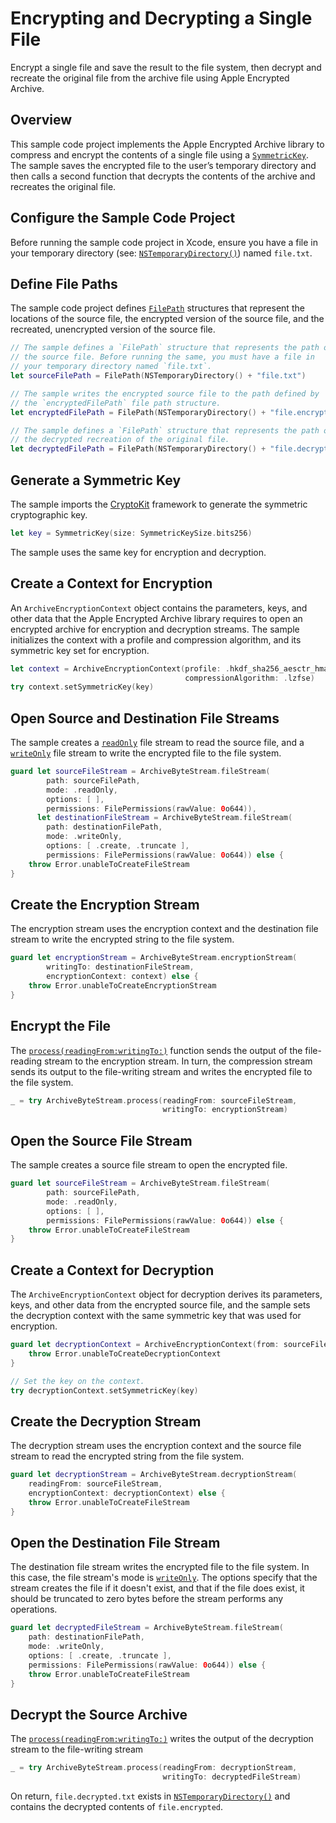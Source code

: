 # Encrypting and Decrypting a Single File

Encrypt a single file and save the result to the file system, then decrypt and recreate the original file from the archive file using Apple Encrypted Archive.

## Overview

This sample code project implements the Apple Encrypted Archive library to compress and encrypt the contents of a single file using a [`SymmetricKey`](https://developer.apple.com/documentation/cryptokit/symmetrickey). The sample saves the encrypted file to the user’s temporary directory and then calls a second function that decrypts the contents of the archive and recreates the original file.

## Configure the Sample Code Project

Before running the sample code project in Xcode, ensure you have a file in your temporary directory (see: [`NSTemporaryDirectory()`](https://developer.apple.com/documentation/foundation/1409211-nstemporarydirectory)) named `file.txt`.

## Define File Paths

The sample code project defines [`FilePath`](https://developer.apple.com/documentation/system/filepath) structures that represent the locations of the source file, the encrypted version of the source file, and the recreated, unencrypted version of the source file.

``` swift
// The sample defines a `FilePath` structure that represents the path of
// the source file. Before running the same, you must have a file in
// your temporary directory named `file.txt`.
let sourceFilePath = FilePath(NSTemporaryDirectory() + "file.txt")

// The sample writes the encrypted source file to the path defined by
// the `encryptedFilePath` file path structure.
let encryptedFilePath = FilePath(NSTemporaryDirectory() + "file.encrypted")

// The sample defines a `FilePath` structure that represents the path of
// the decrypted recreation of the original file.
let decryptedFilePath = FilePath(NSTemporaryDirectory() + "file.decrypted.txt")
```

## Generate a Symmetric Key

The sample imports the [CryptoKit](https://developer.apple.com/documentation/cryptokit) framework to generate the symmetric cryptographic key.

``` swift
let key = SymmetricKey(size: SymmetricKeySize.bits256)
```

The sample uses the same key for encryption and decryption. 

## Create a Context for Encryption

An `ArchiveEncryptionContext` object contains the parameters, keys, and other data that the Apple Encrypted Archive library requires to open an encrypted archive for encryption and decryption streams. The sample initializes the context with a profile and compression algorithm, and its symmetric key set for encryption.

``` swift
let context = ArchiveEncryptionContext(profile: .hkdf_sha256_aesctr_hmac__symmetric__none,
                                       compressionAlgorithm: .lzfse)
try context.setSymmetricKey(key)
```

## Open Source and Destination File Streams

The sample creates a [`readOnly`](https://developer.apple.com/documentation/system/filedescriptor/accessmode/readonly) file stream to read the source file, and a [`writeOnly`](https://developer.apple.com/documentation/system/filedescriptor/accessmode/writeonly) file stream to write the encrypted file to the file system.

``` swift
guard let sourceFileStream = ArchiveByteStream.fileStream(
        path: sourceFilePath,
        mode: .readOnly,
        options: [ ],
        permissions: FilePermissions(rawValue: 0o644)),
      let destinationFileStream = ArchiveByteStream.fileStream(
        path: destinationFilePath,
        mode: .writeOnly,
        options: [ .create, .truncate ],
        permissions: FilePermissions(rawValue: 0o644)) else {
    throw Error.unableToCreateFileStream
}
```

## Create the Encryption Stream

The encryption stream uses the encryption context and the destination file stream to write the encrypted string to the file system.

``` swift
guard let encryptionStream = ArchiveByteStream.encryptionStream(
        writingTo: destinationFileStream,
        encryptionContext: context) else {
    throw Error.unableToCreateEncryptionStream
}
```

## Encrypt the File

The [`process(readingFrom:writingTo:)`](https://developer.apple.com/documentation/applearchive/archivebytestream/3588507-process) function sends the output of the file-reading stream to the encryption stream. In turn, the compression stream sends its output to the file-writing stream and writes the encrypted file to the file system.

``` swift
_ = try ArchiveByteStream.process(readingFrom: sourceFileStream,
                                  writingTo: encryptionStream)
```

## Open the Source File Stream

The sample creates a source file stream to open the encrypted file.

``` swift
guard let sourceFileStream = ArchiveByteStream.fileStream(
        path: sourceFilePath,
        mode: .readOnly,
        options: [ ],
        permissions: FilePermissions(rawValue: 0o644)) else {
    throw Error.unableToCreateFileStream
}
```

## Create a Context for Decryption

The  `ArchiveEncryptionContext` object for decryption derives its parameters, keys, and other data from the encrypted source file, and the sample sets the decryption context with the same symmetric key that was used for encryption.

``` swift
guard let decryptionContext = ArchiveEncryptionContext(from: sourceFileStream) else {
    throw Error.unableToCreateDecryptionContext
}

// Set the key on the context.
try decryptionContext.setSymmetricKey(key)
```

## Create the Decryption Stream

The decryption stream uses the encryption context and the source file stream to read the encrypted string from the file system.

``` swift
guard let decryptionStream = ArchiveByteStream.decryptionStream(
    readingFrom: sourceFileStream,
    encryptionContext: decryptionContext) else {
    throw Error.unableToCreateFileStream
}
```

## Open the Destination File Stream

The destination file stream writes the encrypted file to the file system. In this case, the file stream's mode is [`writeOnly`](https://developer.apple.com/documentation/system/filedescriptor/accessmode/writeonly).  The options specify that the stream creates the file if it doesn't exist, and that if the file does exist, it should be truncated to zero bytes before the stream performs any operations.

``` swift
guard let decryptedFileStream = ArchiveByteStream.fileStream(
    path: destinationFilePath,
    mode: .writeOnly,
    options: [ .create, .truncate ],
    permissions: FilePermissions(rawValue: 0o644)) else {
    throw Error.unableToCreateFileStream
}
```

## Decrypt the Source Archive

The [`process(readingFrom:writingTo:)`](https://developer.apple.com/documentation/applearchive/archivebytestream/3588507-process) writes the output of the decryption stream to the file-writing stream

``` swift
_ = try ArchiveByteStream.process(readingFrom: decryptionStream,
                                  writingTo: decryptedFileStream)
```

On return, `file.decrypted.txt` exists in [`NSTemporaryDirectory()`](https://developer.apple.com/documentation/foundation/1409211-nstemporarydirectory) and contains the decrypted contents of `file.encrypted`.
